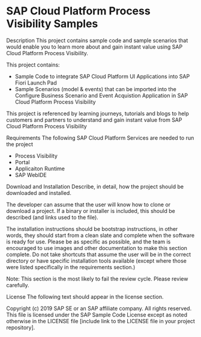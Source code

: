 # SAP Cloud Platform Process Visibility Samples

Description
This project contains sample code and sample scenarios that would enable you to learn more about and gain instant value using SAP Cloud Platform Process Visibility. 

This project contains:
* Sample Code to integrate SAP Cloud Platform UI Applications into SAP Fiori Launch Pad
* Sample Scenarios (model & events) that can be imported into the Configure Business Scenario and Event Acquistion Application in SAP Cloud Platform Process Visibility 

This project is referenced by learning journeys, tutorials and blogs to help customers and partners to understand and gain instant value from SAP Cloud Platform Process Visibility


Requirements
The following SAP Cloud Platform Services are needed to run the project
* Process Visibility
* Portal
* Applicaiton Runtime
* SAP WebIDE

Download and Installation
Describe, in detail, how the project should be downloaded and installed.  

The developer can assume that the user will know how to clone or download a project.  If a binary or installer is included, this should be described (and links used to the file).  

The installation instructions should be bootstrap instructions, in other words, they should start from a clean slate and complete when the software is ready for use.  Please be as specific as possible, and the team is encouraged to use images and other documentation to make this section complete.  Do not take shortcuts that assume the user will be in the correct directory or have specific installation tools available (except where those were listed specifically in the requirements section.)

Note:  This section is the most likely to fail the review cycle.  Please review carefully.

License
The following text should appear in the license section.  

Copyright (c) 2019 SAP SE or an SAP affiliate company. All rights reserved.
This file is licensed under the SAP Sample Code License except as noted otherwise in the LICENSE file [include link to the LICENSE file in your project repository].

